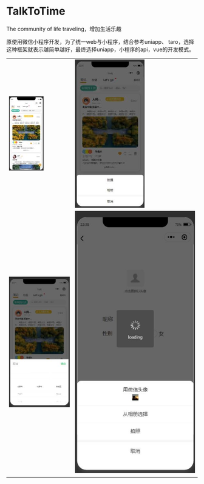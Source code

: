 # TalkToTime
The community of life traveling，增加生活乐趣

原使用微信小程序开发，为了统一web与小程序，结合参考uniapp、 taro，选择这种框架就表示越简单越好，最终选择uniapp，小程序的api，vue的开发模式。

|                                                              |                                                              |
| ------------------------------------------------------------ | ------------------------------------------------------------ |
| ![image-20220801223722279](README.assets/image-20220801223722279.jpg) | ![image-20220801223811030](README.assets/image-20220801223811030.jpg) |
| ![image-20220801223903650](README.assets/image-20220801223903650.jpg) | ![image-20220801223936510](README.assets/image-20220801223936510.jpg) |
|                                                              |                                                              |